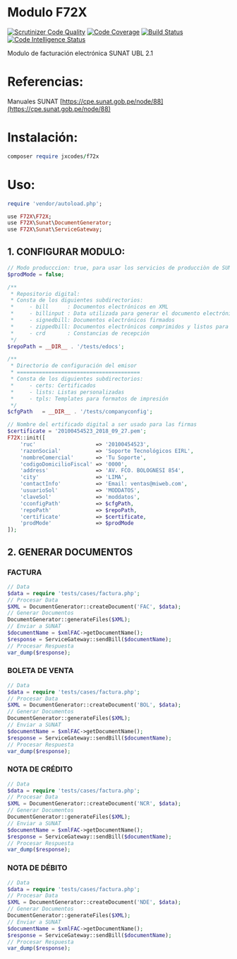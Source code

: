 # Modulo F72X
[![Scrutinizer Code Quality](https://scrutinizer-ci.com/g/jxcodes/F72X/badges/quality-score.png?b=master)](https://scrutinizer-ci.com/g/jxcodes/F72X/?branch=master)
[![Code Coverage](https://scrutinizer-ci.com/g/jxcodes/F72X/badges/coverage.png?b=master)](https://scrutinizer-ci.com/g/jxcodes/F72X/?branch=master)
[![Build Status](https://scrutinizer-ci.com/g/jxcodes/F72X/badges/build.png?b=master)](https://scrutinizer-ci.com/g/jxcodes/F72X/build-status/master)
[![Code Intelligence Status](https://scrutinizer-ci.com/g/jxcodes/F72X/badges/code-intelligence.svg?b=master)](https://scrutinizer-ci.com/code-intelligence)

Modulo de facturación electrónica SUNAT UBL 2.1
# Referencias:
Manuales SUNAT
[https://cpe.sunat.gob.pe/node/88](https://cpe.sunat.gob.pe/node/88)

# Instalación:
```ruby
composer require jxcodes/f72x
````
# Uso:
```ruby
require 'vendor/autoload.php';

use F72X\F72X;
use F72X\Sunat\DocumentGenerator;
use F72X\Sunat\ServiceGateway;
```
## 1. CONFIGURAR MODULO:
```php
// Modo producccion: true, para usar los servicios de producciòn de SUNAT.
$prodMode = false;

/**
 * Repositorio digital:
 * Consta de los diguientes subdirectorios:
 *     - bill      : Documentos electrónicos en XML
 *     - billinput : Data utilizada para generar el documento electrónico
 *     - signedbill: Documentos electrónicos firmados
 *     - zippedbill: Documentos electrónicos comprimidos y listos para ser enviadas a SUNAT
 *     - crd       : Constancias de recepción
 */
$repoPath = __DIR__ . '/tests/edocs';

/**
 * Directorio de configuración del emisor
 * =======================================
 * Consta de los diguientes subdirectorios:
 *     - certs: Certificados
 *     - lists: Listas personalizadas
 *     - tpls: Templates para formatos de impresión
 */
$cfgPath   = __DIR__ . '/tests/companyconfig';

// Nombre del ertificado digital a ser usado para las firmas
$certificate = '20100454523_2018_09_27.pem';
F72X::init([
    'ruc'                   => '20100454523',
    'razonSocial'           => 'Soporte Tecnológicos EIRL',
    'nombreComercial'       => 'Tu Soporte',
    'codigoDomicilioFiscal' => '0000',
    'address'               => 'AV. FCO. BOLOGNESI 854',
    'city'                  => 'LIMA',
    'contactInfo'           => 'Email: ventas@miweb.com',
    'usuarioSol'            => 'MODDATOS',
    'claveSol'              => 'moddatos',
    'cconfigPath'           => $cfgPath,
    'repoPath'              => $repoPath,
    'certificate'           => $certificate,
    'prodMode'              => $prodMode
]);
```
## 2. GENERAR DOCUMENTOS
### FACTURA
```php
// Data
$data = require 'tests/cases/factura.php';
// Procesar Data
$XML = DocumentGenerator::createDocument('FAC', $data);
// Generar Documentos
DocumentGenerator::generateFiles($XML);
// Enviar a SUNAT
$documentName = $xmlFAC->getDocumentName();
$response = ServiceGateway::sendBill($documentName);
// Procesar Respuesta
var_dump($response);
```
### BOLETA DE VENTA
```php
// Data
$data = require 'tests/cases/factura.php';
// Procesar Data
$XML = DocumentGenerator::createDocument('BOL', $data);
// Generar Documentos
DocumentGenerator::generateFiles($XML);
// Enviar a SUNAT
$documentName = $xmlFAC->getDocumentName();
$response = ServiceGateway::sendBill($documentName);
// Procesar Respuesta
var_dump($response);
```

### NOTA DE CRÉDITO
```php
// Data
$data = require 'tests/cases/factura.php';
// Procesar Data
$XML = DocumentGenerator::createDocument('NCR', $data);
// Generar Documentos
DocumentGenerator::generateFiles($XML);
// Enviar a SUNAT
$documentName = $xmlFAC->getDocumentName();
$response = ServiceGateway::sendBill($documentName);
// Procesar Respuesta
var_dump($response);
```

### NOTA DE DÉBITO
```php
// Data
$data = require 'tests/cases/factura.php';
// Procesar Data
$XML = DocumentGenerator::createDocument('NDE', $data);
// Generar Documentos
DocumentGenerator::generateFiles($XML);
// Enviar a SUNAT
$documentName = $xmlFAC->getDocumentName();
$response = ServiceGateway::sendBill($documentName);
// Procesar Respuesta
var_dump($response);
```